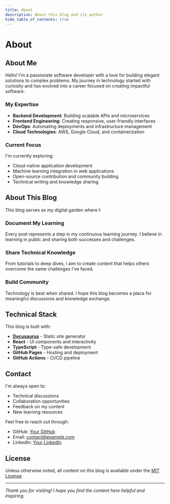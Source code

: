 ```yaml
---
title: About
description: About this blog and its author
hide_table_of_contents: true
---
```


# About

## About Me

Hello! I'm a passionate software developer with a love for building elegant solutions to complex problems. My journey in technology started with curiosity and has evolved into a career focused on creating impactful software.

### My Expertise

- **Backend Development**: Building scalable APIs and microservices
- **Frontend Engineering**: Creating responsive, user-friendly interfaces
- **DevOps**: Automating deployments and infrastructure management
- **Cloud Technologies**: AWS, Google Cloud, and containerization

### Current Focus

I'm currently exploring:
- Cloud-native application development
- Machine learning integration in web applications
- Open-source contribution and community building
- Technical writing and knowledge sharing

## About This Blog

This blog serves as my digital garden where I:

### Document My Learning
Every post represents a step in my continuous learning journey. I believe in learning in public and sharing both successes and challenges.

### Share Technical Knowledge
From tutorials to deep dives, I aim to create content that helps others overcome the same challenges I've faced.

### Build Community
Technology is best when shared. I hope this blog becomes a place for meaningful discussions and knowledge exchange.

## Technical Stack

This blog is built with:
- **[Docusaurus](https://docusaurus.io/)** - Static site generator
- **React** - UI components and interactivity
- **TypeScript** - Type-safe development
- **GitHub Pages** - Hosting and deployment
- **GitHub Actions** - CI/CD pipeline

## Contact

I'm always open to:
- Technical discussions
- Collaboration opportunities
- Feedback on my content
- New learning resources

Feel free to reach out through:
- GitHub: [Your GitHub](https://github.com)
- Email: contact@example.com
- LinkedIn: [Your LinkedIn](https://linkedin.com)

## License

Unless otherwise noted, all content on this blog is available under the [MIT License](https://opensource.org/licenses/MIT).

---

*Thank you for visiting! I hope you find the content here helpful and inspiring.*